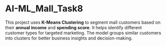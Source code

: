 # AI-ML_Mall_Task8
This project uses **K-Means Clustering** to segment mall customers based on their **annual income** and **spending score**. It helps identify different customer types for targeted marketing. The model groups similar customers into clusters for better business insights and decision-making.
